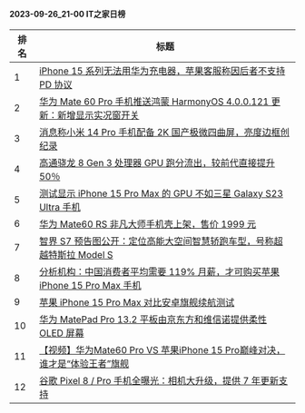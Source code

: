 #### 2023-09-26_21-00  IT之家日榜

| 排名 | 标题|
| --- | ---|
| 1 | [iPhone 15 系列无法用华为充电器，苹果客服称因后者不支持 PD 协议](https://www.ithome.com/0/721/601.htm) |
| 2 | [华为 Mate 60 Pro 手机推送鸿蒙 HarmonyOS 4.0.0.121 更新：新增显示实况窗开关](https://www.ithome.com/0/721/614.htm) |
| 3 | [消息称小米 14 Pro 手机配备 2K 国产极微四曲屏，亮度边框创纪录](https://www.ithome.com/0/721/603.htm) |
| 4 | [高通骁龙 8 Gen 3 处理器 GPU 跑分流出，较前代直接提升 50％](https://www.ithome.com/0/721/768.htm) |
| 5 | [测试显示 iPhone 15 Pro Max 的 GPU 不如三星 Galaxy S23 Ultra 手机](https://www.ithome.com/0/721/710.htm) |
| 6 | [华为 Mate60 RS 非凡大师手机壳上架，售价 1999 元](https://www.ithome.com/0/721/760.htm) |
| 7 | [智界 S7 预告图公开：定位高能大空间智慧轿跑车型，号称超越特斯拉 Model S](https://www.ithome.com/0/721/615.htm) |
| 8 | [分析机构：中国消费者平均需要 119% 月薪，才可购买苹果 iPhone 15 Pro Max 手机](https://www.ithome.com/0/721/646.htm) |
| 9 | [苹果 iPhone 15 Pro Max 对比安卓旗舰续航测试](https://www.ithome.com/0/721/634.htm) |
| 10 | [华为 MatePad Pro 13.2 平板由京东方和维信诺提供柔性 OLED 屏幕](https://www.ithome.com/0/721/594.htm) |
| 11 | [【视频】华为Mate60 Pro VS 苹果iPhone 15 Pro巅峰对决，谁才是“体验王者”旗舰](https://www.ithome.com/0/721/658.htm) |
| 12 | [谷歌 Pixel 8 / Pro 手机全曝光：相机大升级，提供 7 年更新支持](https://www.ithome.com/0/721/613.htm) |
